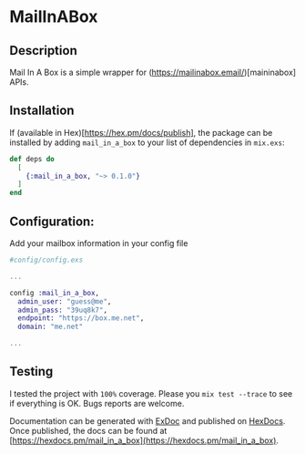 # MailInABox

## Description

Mail In A Box is a simple wrapper for (https://mailinabox.email/)[maininabox]
APIs. 

## Installation

If (available in Hex)[https://hex.pm/docs/publish], the package can be installed
by adding `mail_in_a_box` to your list of dependencies in `mix.exs`:

```elixir
def deps do
  [
    {:mail_in_a_box, "~> 0.1.0"}
  ]
end
```

## Configuration:

Add your mailbox information in your config file

```elixir
#config/config.exs

...

config :mail_in_a_box,
  admin_user: "guess@me",
  admin_pass: "39uq8k7",
  endpoint: "https://box.me.net",
  domain: "me.net"

...

```


## Testing
I tested the project with `100%` coverage. Please you `mix test --trace` to
see if everything is OK. Bugs reports are welcome.



Documentation can be generated with [ExDoc](https://github.com/elixir-lang/ex_doc)
and published on [HexDocs](https://hexdocs.pm). Once published, the docs can
be found at [https://hexdocs.pm/mail_in_a_box](https://hexdocs.pm/mail_in_a_box).




